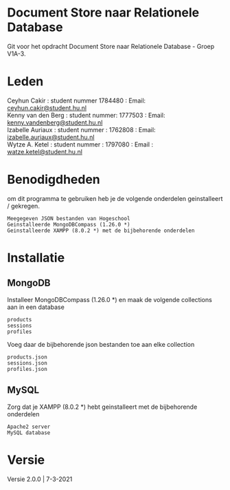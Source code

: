 # Document Store naar Relationele Database
Git voor het opdracht Document Store naar Relationele Database - Groep V1A-3.

# Leden

Ceyhun Cakir : student nummer 1784480 : Email: ceyhun.cakir@student.hu.nl<br/>
Kenny van den Berg : student nummer: 1777503 : Email: kenny.vandenberg@student.hu.nl<br/>
Izabelle Auriaux : student nummer : 1762808 : Email: izabelle.auriaux@student.hu.nl<br/>
Wytze A. Ketel : student nummer : 1797080 : Email : watze.ketel@student.hu.nl<br/>

# Benodigdheden
  om dit programma te gebruiken heb je de volgende onderdelen geinstalleert / gekregen.
  ```
  Meegegeven JSON bestanden van Hogeschool
  Geinstalleerde MongoDBCompass (1.26.0 *)
  Geinstalleerde XAMPP (8.0.2 *) met de bijbehorende onderdelen
  ```

# Installatie 
  
  ## MongoDB
  Installeer MongoDBCompass (1.26.0 *) en maak de volgende collections aan in een database
  ```
  products
  sessions
  profiles
  ```
  Voeg daar de bijbehorende json bestanden toe aan elke collection
  ```
  products.json
  sessions.json
  profiles.json
  ```
  ## MySQL
  Zorg dat je XAMPP (8.0.2 *) hebt geinstalleert met de bijbehorende onderdelen
  ```
  Apache2 server
  MySQL database
  ```

# Versie

Versie 2.0.0 | 7-3-2021

